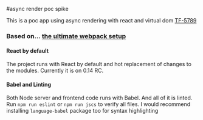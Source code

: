 #async render poc spike

This is a poc app using async rendering with react and virtual dom
[TF-5789](https://typeform.atlassian.net/browse/TF-5789)

### Based on... [the ultimate webpack setup](http://www.christianalfoni.com/articles/2015_04_19_The-ultimate-webpack-setup)

#### React by default
The project runs with React by default and hot replacement of changes to the modules. Currently it is on 0.14 RC.

#### Babel and Linting
Both Node server and frontend code runs with Babel. And all of it is linted.
Run `npm run eslint` or `npm run jscs` to verify all files.
I would recommend installing `language-babel` package too for syntax highlighting
